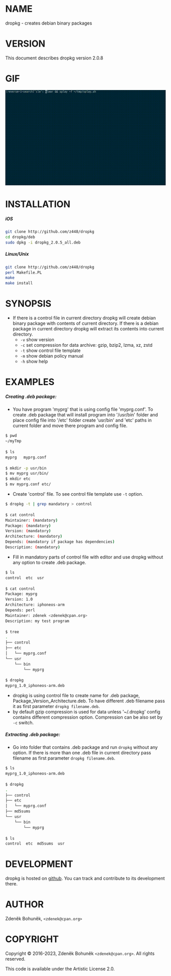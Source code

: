 # NAME

dropkg - creates debian binary packages

# VERSION

This document describes dropkg version 2.0.8

# GIF

![dropkg](https://raw.githubusercontent.com/z448/dropkg/master/dropkg.gif)

# INSTALLATION

##### iOS

```bash
git clone http://github.com/z448/dropkg
cd dropkg/deb
sudo dpkg -i dropkg_2.0.5_all.deb
```

##### Linux/Unix

```bash
git clone http://github.com/z448/dropkg
perl Makefile.PL
make
make install
```
                
# SYNOPSIS

- If there is a control file in current directory dropkg will create debian binary package with contents of current directory. If there is a debian package in current directory dropkg will extract its contents into current directory.
    - `-v` show version
    - `-c` set compression for data archive: gzip, bzip2, lzma, xz, zstd
    - `-t` show control file template  
    - `-m` show debian policy manual 
    - `-h` show help

# EXAMPLES

##### Creating .deb package:
    
- You have program 'myprg' that is using config file 'myprg.conf'. To create .deb package that will install program into '/usr/bin' folder and place config file into '/etc' folder create 'usr/bin' and 'etc' paths in current folder and move there program and config file.
```sh
$ pwd
~/myTmp

$ ls
myprg   myprg.conf

$ mkdir -p usr/bin
$ mv myprg usr/bin/
$ mkdir etc
$ mv myprg.conf etc/
```

- Create 'control' file. To see control file template use `-t` option.
```bash
$ dropkg -t | grep mandatory > control

$ cat control
Maintainer: (mandatory)
Package: (mandatory)
Version: (mandatory)
Architecture: (mandatory)
Depends: (mandatory if package has dependencies)
Description: (mandatory)
```

- Fill in mandatory parts of control file with editor and use dropkg without any option to create .deb package.
```bash
$ ls
control  etc  usr

$ cat control
Package: myprg
Version: 1.0
Architecture: iphoneos-arm
Depends: perl
Maintainer: zdenek <zdenek@cpan.org>
Description: my test program

$ tree
.
├── control
├── etc
│   └── myprg.conf
└── usr
    └── bin
        └── myprg

$ dropkg
myprg_1.0_iphoneos-arm.deb
```

- dropkg is using control file to create name for .deb package, Package\_Version\_Architecture.deb. To have different .deb filename pass it as first parameter `dropkg filename.deb`.
- by default gzip compression is used for data unless '~/.dropkg' config contains different compression option. Compression can be also set by `-c` switch.  


##### Extracting .deb package:
- Go into folder that contains .deb package and run `dropkg` without any option. If there is more than one .deb file in current directory pass filename as first parameter `dropkg filename.deb`.
```bash
$ ls
myprg_1.0_iphoneos-arm.deb

$ dropkg
.
├── control
├── etc
│   └── myprg.conf
├── md5sums
└── usr
    └── bin
        └── myprg

$ ls
control  etc  md5sums  usr
```

# DEVELOPMENT

dropkg is hosted on [github](https://github.com/z448/dropkg). You can track and contribute to its development there.

# AUTHOR

Zdeněk Bohuněk, `<zdenek@cpan.org>`

# COPYRIGHT

Copyright © 2016-2023, Zdeněk Bohuněk `<zdenek@cpan.org>`. All rights reserved.

This code is available under the Artistic License 2.0.
